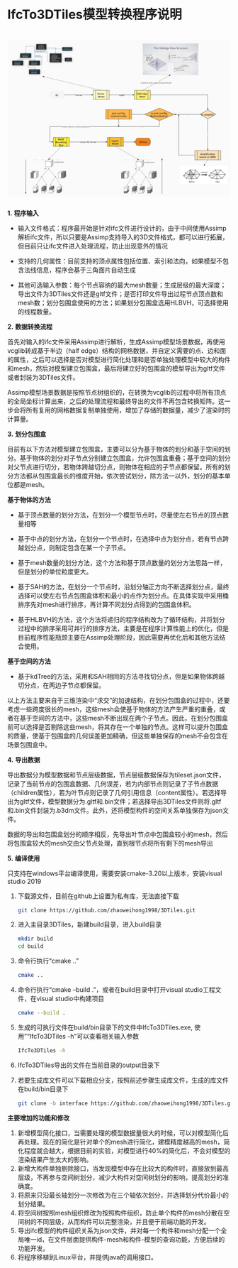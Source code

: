 # IfcTo3DTiles模型转换程序说明


![flow](flow.jpg)
=======
**1.**   **程序输入**

- 输入文件格式：程序最开始是针对ifc文件进行设计的，由于中间使用Assimp解析ifc文件，所以只要是Assimp支持导入的3D文件格式，都可以进行拓展，但目前只让ifc文件进入处理流程，防止出现意外的情况

- 支持的几何属性：目前支持的顶点属性包括位置、索引和法向，如果模型不包含法线信息，程序会基于三角面片自动生成

- 其他可选输入参数：每个节点容纳的最大mesh数量；生成层级的最大深度；导出文件为3DTiles文件还是gltf文件；是否打印文件导出过程节点顶点数和mesh数；划分包围盒使用的方法；如果划分包围盒选用HLBVH，可选择使用的线程数量。

**2.**   **数据转换流程**

首先对输入的ifc文件采用Assimp进行解析，生成Assimp模型场景数据，再使用vcglib转成基于半边（half edge）结构的网格数据，并自定义需要的点、边和面的属性，之后可以选择是否对模型进行简化处理和是否单独处理模型中较大的构件和mesh，然后对模型建立包围盒，最后将建立好的包围盒的模型导出为gltf文件或者封装为3DTiles文件。

Assimp模型场景数据是按照节点树组织的，在转换为vcglib的过程中将所有顶点的全局坐标计算出来，之后的处理流程和最终导出的文件不再包含转换矩阵。这一步会将所有复用的网格数据复制单独使用，增加了存储的数据量，减少了渲染时的计算量。

**3.**   **划分包围盒**

目前有以下方法对模型建立包围盒，主要可以分为基于物体的划分和基于空间的划分。基于物体的划分对子节点分别建立包围盒，允许包围盒重叠；基于空间的划分对父节点进行切分，若物体跨越切分点，则物体在相应的子节点都保留。所有的划分方法都从包围盒最长的维度开始，依次尝试划分，除方法一以外，划分的基本单位都是mesh。

**基于物体的方法**

- 基于顶点数量的划分方法，在划分一个模型节点时，尽量使左右节点的顶点数量相等

- 基于中点的划分方法，在划分一个节点时，在选择中点为划分点，若有节点跨越划分点，则制定包含在某一个子节点。

- 基于mesh数量的划分方法，这个方法和基于顶点数量的划分方法思路一样，但是划分的单位粒度更大。

- 基于SAH的方法，在划分一个节点时，沿划分轴正方向不断选择划分点，最终选择可以使左右节点包围盒体积和最小的点作为划分点。在具体实现中采用桶排序先对mesh进行排序，再计算不同划分点得到的包围盒体积。

- 基于HLBVH的方法，这个方法将递归的程序结构改为了循环结构，并将划分过程中的排序采用可并行的排序方法，主要是在程序计算性能上的优化，但是目前程序性能瓶颈主要在Assimp处理阶段，因此需要再优化后和其他方法结合使用。

**基于空间的方法**

- 基于kdTree的方法，采用和SAH相同的方法寻找切分点，但是如果物体跨越切分点，在两边子节点都保留。

以上方法主要来自于三维渲染中“求交”的加速结构，在划分包围盒的过程中，还要考虑一些跨度很长的mesh，这些mesh会使基于物体的方法产生严重的重叠，或者在基于空间的方法中，这些mesh不断出现在两个子节点。因此，在划分包围盒前可以选择是否剔除这些mesh，将其存在一个单独的节点。这样可以提升包围盒的质量，使基于包围盒的几何误差更加精确，但这些单独保存的mesh不会包含在场景包围盒中。

**4.**   **导出数据**

导出数据分为模型数据和节点层级数据，节点层级数据保存为tileset.json文件，记录了当前节点的包围盒数据、几何误差，若为内部节点则记录了子节点数据（children属性），若为叶节点则记录了几何引用信息（content属性）。若选择导出为gltf文件，模型数据分为.gltf和.bin文件；若选择导出3DTiles文件则将.gltf和.bin文件封装为.b3dm文件。此外，还将模型构件的空间关系单独保存为json文件。

数据的导出和包围盒划分的顺序相反，先导出叶节点中包围盒较小的mesh，然后将包围盒较大的mesh交由父节点处理，直到根节点将所有剩下的mesh导出

**5.**   **编译使用**

只支持在windows平台编译使用，需要安装cmake-3.20以上版本，安装visual studio 2019

1. 下载源文件，目前在github上设置为私有库，无法直接下载

   ```bash
   git clone https://github.com/zhaoweihong1998/3DTiles.git
   ```

2. 进入主目录3DTiles，新建build目录，进入build目录

   ```bash
   mkdir build
   cd build
   ```

3. 命令行执行“cmake ..”

   ```bash
   cmake ..
   ```

4. 命令行执行“cmake –build .”，或者在build目录中打开visual studio工程文件，在visual studio中构建项目

   ```bash
   cmake --build .
   ```

5. 生成的可执行文件在build/bin目录下的文件中IfcTo3DTiles.exe, 使用”“IfcTo3DTiles -h"可以查看相关输入参数

   ```bash
   IfcTo3DTiles -h
   ```

6. IfcTo3DTiles导出的文件在当前目录的output目录下

7. 若要生成库文件可以下载相应分支，按照前述步骤生成库文件，生成的库文件在build/bin目录下

   ````bash
   git clone -b interface https://github.com/zhaoweihong1998/3DTiles.git
   ````

**主要增加的功能和修改**

1. 新增模型简化接口，当需要处理的模型数据量很大的时候，可以对模型简化后再处理。现在的简化是针对单个的mesh进行简化，建模精度越高的mesh，简化程度就会越大，根据目前的实验，对模型进行40%的简化后，不会对模型的渲染结果产生太大的影响。
2. 新增大构件单独剔除接口，当发现模型中存在比较大的构件时，直接放到最高层级，不再参与空间树划分，减少大构件对空间树划分的影响，提高划分的准确度。
3. 将原来只沿最长轴划分一次修改为在三个轴依次划分，并选择划分代价最小的划分结果。
4. 将空间树按照mesh组织修改为按照构件组织，防止单个构件的mesh分散在空间树的不同层级，从而构件可以完整渲染，并且便于前端功能的开发。
5. 导出ifc模型的构件组织关系为json文件，并对每一个构件和mesh分配一个全局唯一id，在文件层面提供构件-mesh和构件-模型的查询功能，方便后续的功能开发。
6. 将程序移植到Linux平台，并提供java的调用接口。

